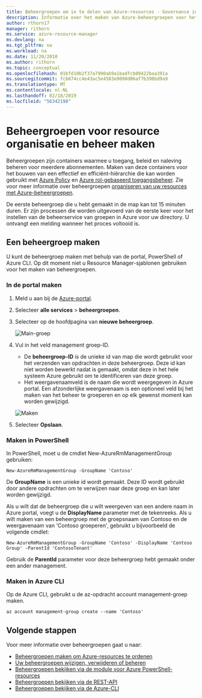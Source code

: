 ```yaml
---
title: Beheergroepen om in te delen van Azure-resources - Governance in Azure maken
description: Informatie over het maken van Azure-beheergroepen voor het beheren van meerdere resources met behulp van de portal, Azure PowerShell en Azure CLI.
author: rthorn17
manager: rithorn
ms.service: azure-resource-manager
ms.devlang: na
ms.tgt_pltfrm: na
ms.workload: na
ms.date: 11/20/2018
ms.author: rithorn
ms.topic: conceptual
ms.openlocfilehash: 01bfd10b2f37a7990ab9a1badfcb09422baa391a
ms.sourcegitcommit: fcb674cc4e43ac5e4583e0098d06af7b398bd9a9
ms.translationtype: MT
ms.contentlocale: nl-NL
ms.lasthandoff: 02/18/2019
ms.locfileid: "56342198"
---
```

# <a name="create-management-groups-for-resource-organization-and-management"></a>Beheergroepen voor resource organisatie en beheer maken

Beheergroepen zijn containers waarmee u toegang, beleid en naleving beheren voor meerdere abonnementen. Maken van deze containers voor het bouwen van een effectief en efficiënt-hiërarchie die kan worden gebruikt met [Azure Policy](../policy/overview.md) en [Azure rol-gebaseerd toegangsbeheer](../../role-based-access-control/overview.md). Zie voor meer informatie over beheergroepen [organiseren van uw resources met Azure-beheergroepen](overview.md).

De eerste beheergroep die u hebt gemaakt in de map kan tot 15 minuten duren. Er zijn processen die worden uitgevoerd van de eerste keer voor het instellen van de beheerservice van groepen in Azure voor uw directory. U ontvangt een melding wanneer het proces voltooid is.

## <a name="create-a-management-group"></a>Een beheergroep maken

U kunt de beheergroep maken met behulp van de portal, PowerShell of Azure CLI. Op dit moment niet u Resource Manager-sjablonen gebruiken voor het maken van beheergroepen.

### <a name="create-in-portal"></a>In de portal maken

1. Meld u aan bij de [Azure-portal](https://portal.azure.com).

1. Selecteer **alle services** > **beheergroepen**.

1. Selecteer op de hoofdpagina van **nieuwe beheergroep**.

   ![Main-groep](./media/main.png)

1. Vul in het veld management groep-ID.

   - De **beheergroep-ID** is de unieke id van map die wordt gebruikt voor het verzenden van opdrachten in deze beheergroep. Deze id kan niet worden bewerkt nadat is gemaakt, omdat deze in het hele systeem Azure gebruikt om te identificeren van deze groep.
   - Het weergavenaamveld is de naam die wordt weergegeven in Azure portal. Een afzonderlijke weergavenaam is een optioneel veld bij het maken van het beheer te groeperen en op elk gewenst moment kan worden gewijzigd.  

   ![Maken](./media/create_context_menu.png)  

1. Selecteer **Opslaan**.

### <a name="create-in-powershell"></a>Maken in PowerShell

In PowerShell, moet u de cmdlet New-AzureRmManagementGroup gebruiken:

```azurepowershell-interactive
New-AzureRmManagementGroup -GroupName 'Contoso'
```

De **GroupName** is een unieke id wordt gemaakt. Deze ID wordt gebruikt door andere opdrachten om te verwijzen naar deze groep en kan later worden gewijzigd.

Als u wilt dat de beheergroep die u wilt weergeven van een andere naam in Azure portal, voegt u de **DisplayName** parameter met de tekenreeks. Als u wilt maken van een beheergroep met de groepsnaam van Contoso en de weergavenaam van 'Contoso groeperen', gebruikt u bijvoorbeeld de volgende cmdlet:

```azurepowershell-interactive
New-AzureRmManagementGroup -GroupName 'Contoso' -DisplayName 'Contoso Group' -ParentId 'ContosoTenant'
```

Gebruik de **ParentId** parameter voor deze beheergroep hebt gemaakt onder een ander management.

### <a name="create-in-azure-cli"></a>Maken in Azure CLI

Op de Azure CLI, gebruikt u de az-opdracht account management-groep maken.

```azurecli-interactive
az account management-group create --name 'Contoso'
```

## <a name="next-steps"></a>Volgende stappen

Voor meer informatie over beheergroepen gaat u naar:

- [Beheergroepen maken om Azure-resources te ordenen](create.md)
- [Uw beheergroepen wijzigen, verwijderen of beheren](manage.md)
- [Beheergroepen bekijken via de module voor Azure PowerShell-resources](https://aka.ms/mgPSdocs)
- [Beheergroepen bekijken via de REST-API](https://aka.ms/mgAPIdocs)
- [Beheergroepen bekijken via de Azure-CLI](https://aka.ms/mgclidoc)
